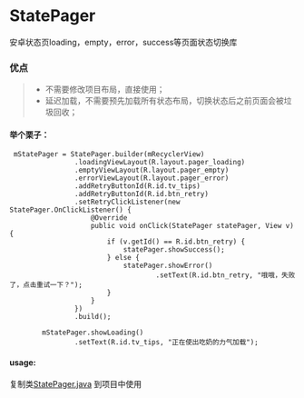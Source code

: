 # StatePager
安卓状态页loading，empty，error，success等页面状态切换库

### 优点
> - 不需要修改项目布局，直接使用；
> - 延迟加载，不需要预先加载所有状态布局，切换状态后之前页面会被垃圾回收；

#### 举个栗子：
```
 mStatePager = StatePager.builder(mRecyclerView)
                .loadingViewLayout(R.layout.pager_loading)
                .emptyViewLayout(R.layout.pager_empty)
                .errorViewLayout(R.layout.pager_error)
                .addRetryButtonId(R.id.tv_tips)
                .addRetryButtonId(R.id.btn_retry)
                .setRetryClickListener(new StatePager.OnClickListener() {
                    @Override
                    public void onClick(StatePager statePager, View v) {
                        if (v.getId() == R.id.btn_retry) {
                            statePager.showSuccess();
                        } else {
                            statePager.showError()
                                    .setText(R.id.btn_retry, "哦哦，失败了，点击重试一下？");
                        }
                    }
                })
                .build();

        mStatePager.showLoading()
                .setText(R.id.tv_tips, "正在使出吃奶的力气加载");
```

#### usage:

复制类[StatePager.java](https://github.com/jarryleo/StatePager/blob/master/app/src/main/java/cn/leo/statepager/StatePager.java) 到项目中使用

